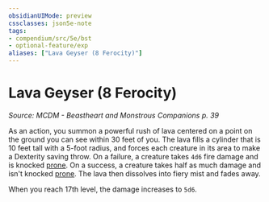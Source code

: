 ```yaml
---
obsidianUIMode: preview
cssclasses: json5e-note
tags:
- compendium/src/5e/bst
- optional-feature/exp
aliases: ["Lava Geyser (8 Ferocity)"]
---
```

# Lava Geyser (8 Ferocity)
*Source: MCDM - Beastheart and Monstrous Companions p. 39* 

As an action, you summon a powerful rush of lava centered on a point on the ground you can see within 30 feet of you. The lava fills a cylinder that is 10 feet tall with a 5-foot radius, and forces each creature in its area to make a Dexterity saving throw. On a failure, a creature takes `4d6` fire damage and is knocked [prone](../../5e-rules/conditions.md##prone). On a success, a creature takes half as much damage and isn't knocked [prone](../../5e-rules/conditions.md##prone). The lava then dissolves into fiery mist and fades away.

When you reach 17th level, the damage increases to `5d6`.